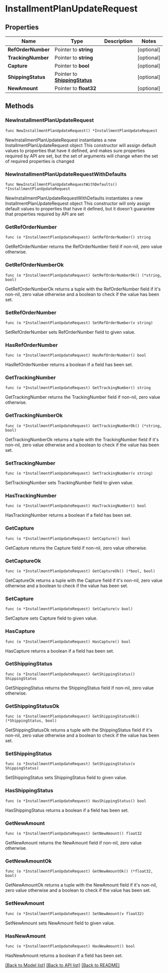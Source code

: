 # InstallmentPlanUpdateRequest

## Properties

Name | Type | Description | Notes
------------ | ------------- | ------------- | -------------
**RefOrderNumber** | Pointer to **string** |  | [optional] 
**TrackingNumber** | Pointer to **string** |  | [optional] 
**Capture** | Pointer to **bool** |  | [optional] 
**ShippingStatus** | Pointer to [**ShippingStatus**](ShippingStatus.md) |  | [optional] 
**NewAmount** | Pointer to **float32** |  | [optional] 

## Methods

### NewInstallmentPlanUpdateRequest

`func NewInstallmentPlanUpdateRequest() *InstallmentPlanUpdateRequest`

NewInstallmentPlanUpdateRequest instantiates a new InstallmentPlanUpdateRequest object
This constructor will assign default values to properties that have it defined,
and makes sure properties required by API are set, but the set of arguments
will change when the set of required properties is changed

### NewInstallmentPlanUpdateRequestWithDefaults

`func NewInstallmentPlanUpdateRequestWithDefaults() *InstallmentPlanUpdateRequest`

NewInstallmentPlanUpdateRequestWithDefaults instantiates a new InstallmentPlanUpdateRequest object
This constructor will only assign default values to properties that have it defined,
but it doesn't guarantee that properties required by API are set

### GetRefOrderNumber

`func (o *InstallmentPlanUpdateRequest) GetRefOrderNumber() string`

GetRefOrderNumber returns the RefOrderNumber field if non-nil, zero value otherwise.

### GetRefOrderNumberOk

`func (o *InstallmentPlanUpdateRequest) GetRefOrderNumberOk() (*string, bool)`

GetRefOrderNumberOk returns a tuple with the RefOrderNumber field if it's non-nil, zero value otherwise
and a boolean to check if the value has been set.

### SetRefOrderNumber

`func (o *InstallmentPlanUpdateRequest) SetRefOrderNumber(v string)`

SetRefOrderNumber sets RefOrderNumber field to given value.

### HasRefOrderNumber

`func (o *InstallmentPlanUpdateRequest) HasRefOrderNumber() bool`

HasRefOrderNumber returns a boolean if a field has been set.

### GetTrackingNumber

`func (o *InstallmentPlanUpdateRequest) GetTrackingNumber() string`

GetTrackingNumber returns the TrackingNumber field if non-nil, zero value otherwise.

### GetTrackingNumberOk

`func (o *InstallmentPlanUpdateRequest) GetTrackingNumberOk() (*string, bool)`

GetTrackingNumberOk returns a tuple with the TrackingNumber field if it's non-nil, zero value otherwise
and a boolean to check if the value has been set.

### SetTrackingNumber

`func (o *InstallmentPlanUpdateRequest) SetTrackingNumber(v string)`

SetTrackingNumber sets TrackingNumber field to given value.

### HasTrackingNumber

`func (o *InstallmentPlanUpdateRequest) HasTrackingNumber() bool`

HasTrackingNumber returns a boolean if a field has been set.

### GetCapture

`func (o *InstallmentPlanUpdateRequest) GetCapture() bool`

GetCapture returns the Capture field if non-nil, zero value otherwise.

### GetCaptureOk

`func (o *InstallmentPlanUpdateRequest) GetCaptureOk() (*bool, bool)`

GetCaptureOk returns a tuple with the Capture field if it's non-nil, zero value otherwise
and a boolean to check if the value has been set.

### SetCapture

`func (o *InstallmentPlanUpdateRequest) SetCapture(v bool)`

SetCapture sets Capture field to given value.

### HasCapture

`func (o *InstallmentPlanUpdateRequest) HasCapture() bool`

HasCapture returns a boolean if a field has been set.

### GetShippingStatus

`func (o *InstallmentPlanUpdateRequest) GetShippingStatus() ShippingStatus`

GetShippingStatus returns the ShippingStatus field if non-nil, zero value otherwise.

### GetShippingStatusOk

`func (o *InstallmentPlanUpdateRequest) GetShippingStatusOk() (*ShippingStatus, bool)`

GetShippingStatusOk returns a tuple with the ShippingStatus field if it's non-nil, zero value otherwise
and a boolean to check if the value has been set.

### SetShippingStatus

`func (o *InstallmentPlanUpdateRequest) SetShippingStatus(v ShippingStatus)`

SetShippingStatus sets ShippingStatus field to given value.

### HasShippingStatus

`func (o *InstallmentPlanUpdateRequest) HasShippingStatus() bool`

HasShippingStatus returns a boolean if a field has been set.

### GetNewAmount

`func (o *InstallmentPlanUpdateRequest) GetNewAmount() float32`

GetNewAmount returns the NewAmount field if non-nil, zero value otherwise.

### GetNewAmountOk

`func (o *InstallmentPlanUpdateRequest) GetNewAmountOk() (*float32, bool)`

GetNewAmountOk returns a tuple with the NewAmount field if it's non-nil, zero value otherwise
and a boolean to check if the value has been set.

### SetNewAmount

`func (o *InstallmentPlanUpdateRequest) SetNewAmount(v float32)`

SetNewAmount sets NewAmount field to given value.

### HasNewAmount

`func (o *InstallmentPlanUpdateRequest) HasNewAmount() bool`

HasNewAmount returns a boolean if a field has been set.


[[Back to Model list]](../README.md#documentation-for-models) [[Back to API list]](../README.md#documentation-for-api-endpoints) [[Back to README]](../README.md)


